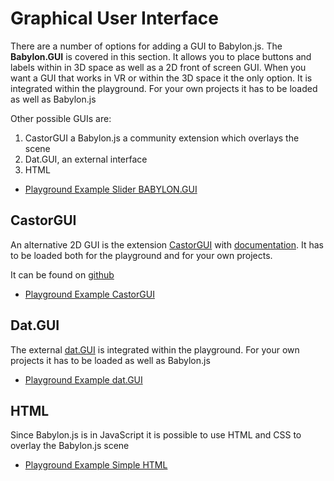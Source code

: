 # Graphical User Interface
There are a number of options for adding a GUI to Babylon.js. The **Babylon.GUI** is covered in this section. It allows you to place buttons and labels within in 3D space as well as a 2D front of screen GUI. When you want a GUI that works in VR or within the 3D space it the only option. It is integrated within the playground. For your own projects it has to be loaded as well as Babylon.js

Other possible GUIs are:
1. CastorGUI a Babylon.js a community extension which overlays the scene
1. Dat.GUI, an external interface
3. HTML

* [Playground Example Slider BABYLON.GUI](https://www.babylonjs-playground.com/#NGS9AU)

## CastorGUI
An alternative 2D GUI is the extension [CastorGUI](/extensions/CastorGUI) with [documentation](/extensions/CastorGUI). It has to be loaded both for the playground and for your own projects.

It can be found on [github](https://github.com/dad72/CastorGUI) 

* [Playground Example CastorGUI](https://www.babylonjs-playground.com/#S34THY#14) 

## Dat.GUI
 The external [dat.GUI](https://workshop.chromeexperiments.com/examples/gui/#1--Basic-Usage) is integrated within the playground. For your own projects it has to be loaded as well as Babylon.js

 * [Playground Example dat.GUI](https://www.babylonjs-playground.com/#NGS9AU#1)

## HTML
Since Babylon.js is in JavaScript it is possible to use HTML and CSS to overlay the Babylon.js scene

* [Playground Example Simple HTML](https://www.babylonjs-playground.com/#1AHPN5)